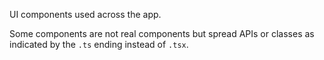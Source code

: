 UI components used across the app.

Some components are not real components but spread APIs or classes as indicated by the `.ts` ending instead of `.tsx`.
